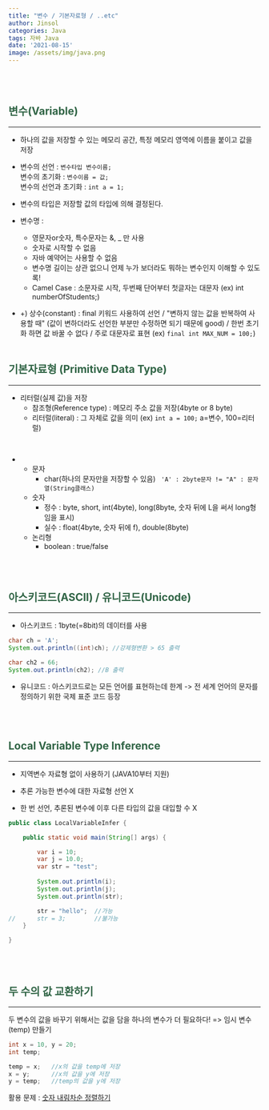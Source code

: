 ```yaml
---
title: "변수 / 기본자료형 / ..etc"
author: Jinsol
categories: Java
tags: 자바 Java
date: '2021-08-15'
image: /assets/img/java.png
---
```

<br><br>

## <span style="color:#316546">변수(Variable)</span>
<hr>

- 하나의 값을 저장할 수 있는 메모리 공간, 특정 메모리 영역에 이름을 붙이고 값을 저장

- 변수의 선언 : `변수타입 변수이름;`<br>
변수의 초기화 : `변수이름 = 값;`<br>
변수의 선언과 초기화 : `int a = 1;` 

- 변수의 타입은 저장할 값의 타입에 의해 결정된다.

- 변수명 :
    -  영문자or숫자, 특수문자는 &, _ 만 사용
    - 숫자로 시작할 수 없음
    - 자바 예약어는 사용할 수 없음
    - 변수명 길이는 상관 없으니 언제 누가 보더라도 뭐하는 변수인지 이해할 수 있도록!
    - Camel Case : 소문자로 시작, 두번째 단어부터 첫글자는 대문자 (ex) int numberOfStudents;)

- +) 상수(constant) : final 키워드 사용하여 선언 / "변하지 않는 값을 반복하여 사용할 때" (값이 변하더라도 선언한 부분만 수정하면 되기 때문에 good) / 한번 초기화 하면 값 바꿀 수 없다 / 주로 대문자로 표현 (ex) `final int MAX_NUM = 100;`)
    <br><br>

## <span style="color:#316546">기본자료형 (Primitive Data Type)</span>
<hr>

- 리터럴(실제 값)을 저장
    - 참조형(Reference type) : 메모리 주소 값을 저장(4byte or 8 byte)
    - 리터럴(literal) : 그 자체로 값을 의미
    (ex) `int a = 100;` a=변수, 100=리터럴)

<br>

- 
     - 문자 
        - char(하나의 문자만을 저장할 수 있음) 
        ` 'A' : 2byte문자 != "A" : 문자열(String클래스)`
    - 숫자 
        - 정수 : byte, short, int(4byte), long(8byte, 숫자 뒤에 L을 써서 long형임을 표시)<br>
        - 실수 : float(4byte, 숫자 뒤에 f), double(8byte)
    - 논리형
        - boolean : true/false    

<br><br>

## <span style="color:#316546">아스키코드(ASCII) / 유니코드(Unicode)</span>
<hr>    

- 아스키코드 : 1byte(=8bit)의 데이터를 사용

```java
char ch = 'A';
System.out.println((int)ch); //강제형변환 > 65 출력

char ch2 = 66;
System.out.println(ch2); //B 출력
```

- 유니코드 : 아스키코드로는 모든 언어를 표현하는데 한계 -> 전 세계 언어의 문자를 정의하기 위한 국제 표준 코드 등장

<br><br>

## <span style="color:#316546">Local Variable Type Inference </span>
<hr>    

- 지역변수 자료형 없이 사용하기 (JAVA10부터 지원)

- 추론 가능한 변수에 대한 자료형 선언 X

- 한 번 선언, 추론된 변수에 이후 다른 타입의 값을 대입할 수 X

```java
public class LocalVariableInfer {

	public static void main(String[] args) {

		var i = 10;
		var j = 10.0;
		var str = "test";
		
		System.out.println(i);
		System.out.println(j);
		System.out.println(str);

		str = "hello"; 	//가능
//		str = 3; 		//불가능
	}

}
```

   <br><br>

## <span style="color:#316546"> 두 수의 값 교환하기 </span>
<hr> 

두 변수의 값을 바꾸기 위해서는 값을 담을 하나의 변수가 더 필요하다! => 임시 변수(temp) 만들기
```java
int x = 10, y = 20;
int temp;

temp = x;   //x의 값을 temp에 저장
x = y;      //x의 값을 y에 저장
y = temp;   //temp의 값을 y에 저장
```

활용 문제 :  <a href="https://velog.io/@losuif/Quiz-b8x0k56w">숫자 내림차순 정렬하기</a>
